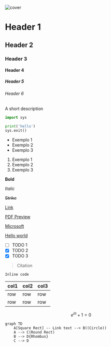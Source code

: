 ![cover](https://media.dev.to/cdn-cgi/image/width=1000,height=420,fit=cover,gravity=auto,format=auto/https%3A%2F%2Fdev-to-uploads.s3.amazonaws.com%2Fuploads%2Farticles%2F48fagykg1pynim5t3fv9.png)

# Header 1

## Header 2

### Header 3

#### Header 4

##### Header 5

###### Header 6

A short description

```python
import sys

print('hello')
sys.exit()
```

* Exemplo 1
* Exemplo 2
* Exemplo 3

1. Exemplo 1
2. Exemplo 2
3. Exemplo 3

**Bold**

*Italic*

~~Strike~~

[Link](#)

[PDF Preview](https://www.mackenzie.br/fileadmin/OLD/47/Graduacao/CCBS/Cursos/Ciencias_Biologicas/1o_2012/Biblioteca_TCC_Lic/2009/2o_Semestre/Karen_e_Priscila.pdf)

[Microsoft](https://en.wikipedia.org/wiki/Microsoft)

[Hello world](https://en.wikipedia.org/wiki/%22Hello,_World!%22_program)

* [ ] TODO 1
* [X] TODO 2
* [X] TODO 3

> Citation

`Inline code`

| col1 | col2 | col3 |
| ---- | ---- | ---- |
| row  | row  | row  |
| row  | row  | row  |

$$
e^{i\pi} + 1 = 0
$$

```mermaid
graph TD
    A[Square Rect] -- Link text --> B((Circle))
    A --> C(Round Rect)
    B --> D{Rhombus}
    C --> D
```
